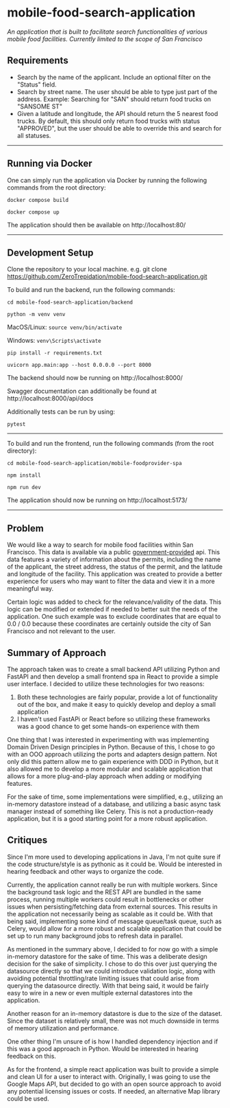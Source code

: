 # mobile-food-search-application
*An application that is built to facilitate search functionalities of various mobile food facilities. Currently limited to the scope of San Francisco*


## Requirements

- Search by the name of the applicant. Include an optional filter on the "Status" field.
- Search by street name. The user should be able to type just part of the address. Example: Searching for "SAN" should return food trucks on "SANSOME ST"
- Given a latitude and longitude, the API should return the 5 nearest food trucks. By default, this should only return food trucks with status "APPROVED", but the user should be able to override this and search for all statuses.

---

## Running via Docker

One can simply run the application via Docker by running the following commands from the root directory:

`docker compose build`

`docker compose up`

The application should then be available on http://localhost:80/

---

## Development Setup

Clone the repository to your local machine. e.g. git clone https://github.com/ZeroTrepidation/mobile-food-search-application.git

To build and run the backend, run the following commands:

`cd mobile-food-search-application/backend`

`python -m venv venv`

MacOS/Linux:
`source venv/bin/activate`

Windows:
`venv\Scripts\activate`

`pip install -r requirements.txt`

`uvicorn app.main:app --host 0.0.0.0 --port 8000`

The backend should now be running on http://localhost:8000/

Swagger documentation can additionally be found at http://localhost:8000/api/docs

Additionally tests can be run by using:

`pytest`

---

To build and run the frontend, run the following commands (from the root directory):

`cd mobile-food-search-application/mobile-foodprovider-spa`

`npm install`

`npm run dev`

The application should now be running on http://localhost:5173/

---


## Problem

We would like a way to search for mobile food facilities within San Francisco. This data is available via a public
[government-provided](https://data.sfgov.org/Economy-and-Community/Mobile-Food-Facility-Permit/rqzj-sfat) api. This data
features a variety of information about the permits, including the name of the applicant, the street address, the
status of the permit, and the latitude and longitude of the facility. This application was created to provide a better
experience for users who may want to filter the data and view it in a more meaningful way.

Certain logic was added to check for the relevance/validity of the data. This logic can be modified or extended if needed
to better suit the needs of the application. One such example was to exclude coordinates that are equal to 0.0 / 0.0 because
these coordinates are certainly outside the city of San Francisco and not relevant to the user.

## Summary of Approach

The approach taken was to create a small backend API utilizing Python and FastAPI and then develop a small frontend spa
in React to provide a simple user interface. I decided to utilize these technologies for two reasons:

1. Both these technologies are fairly popular, provide a lot of functionality out of the box, and make it easy to quickly develop and deploy a small application
2. I haven't used FastAPi or React before so utilizing these frameworks was a good chance to get some hands-on experience with them

One thing that I was interested in experimenting with was implementing Domain Driven Design principles in Python. Because
of this, I chose to go with an OOO approach utilizing the ports and adapters design pattern. Not only did this pattern allow
me to gain experience with DDD in Python, but it also allowed me to develop a more modular and scalable application that
allows for a more plug-and-play approach when adding or modifying features.

For the sake of time, some implementations were simplified, e.g., utilizing an in-memory datastore instead of a database,
and utilizing a basic async task manager instead of something like Celery. This is not a production-ready application,
but it is a good starting point for a more robust application.

## Critiques

Since I'm more used to developing applications in Java, I'm not quite sure if the code structure/style is as pythonic
as it could be. Would be interested in hearing feedback and other ways to organize the code.

Currently, the application cannot really be run with multiple workers. Since the background task logic and the REST API
are bundled in the same process, running multiple workers could result in bottlenecks or other issues when persisting/fetching
data from external sources. This results in the application not necessarily being as scalable as it could be. With that being
said, implementing some kind of message queue/task queue, such as Celery, would allow for a more robust and
scalable application that could be set up to run many background jobs to refresh data in parallel.

As mentioned in the summary above, I decided to for now go with a simple in-memory datastore for the sake of time. This was
a deliberate design decision for the sake of simplicity. I chose to do this over just querying the datasource directly so
that we could introduce validation logic, along with avoiding potential throttling/rate limiting issues that could arise
from querying the datasource directly. With that being said, it would be fairly easy to wire in a new or even multiple
external datastores into the application.

Another reason for an in-memory datastore is due to the size of the dataset. Since the dataset is relatively small, there was not much downside in terms of memory utilization and performance.

One other thing I'm unsure of is how I handled dependency injection and if this was a good approach in Python. Would be interested
in hearing feedback on this.

As for the frontend, a simple react application was built to provide a simple and clean UI for a user to interact with.
Originally, I was going to use the Google Maps API, but decided to go with an open source approach to avoid any potential
licensing issues or costs. If needed, an alternative Map library could be used.





